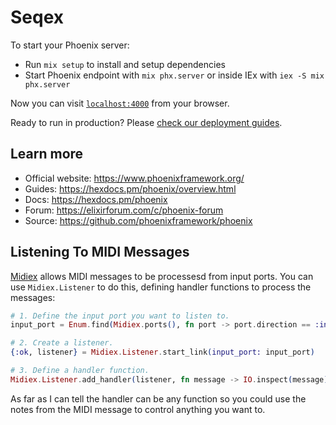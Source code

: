 # Seqex

To start your Phoenix server:

  * Run `mix setup` to install and setup dependencies
  * Start Phoenix endpoint with `mix phx.server` or inside IEx with `iex -S mix phx.server`

Now you can visit [`localhost:4000`](http://localhost:4000) from your browser.

Ready to run in production? Please [check our deployment guides](https://hexdocs.pm/phoenix/deployment.html).

## Learn more

  * Official website: https://www.phoenixframework.org/
  * Guides: https://hexdocs.pm/phoenix/overview.html
  * Docs: https://hexdocs.pm/phoenix
  * Forum: https://elixirforum.com/c/phoenix-forum
  * Source: https://github.com/phoenixframework/phoenix

## Listening To MIDI Messages

[Midiex](https://github.com/haubie/midiex) allows MIDI messages to be processesd from input ports.
You can use `Midiex.Listener` to do this, defining handler functions to process the messages:

```elixir
# 1. Define the input port you want to listen to.
input_port = Enum.find(Midiex.ports(), fn port -> port.direction == :input end)

# 2. Create a listener.
{:ok, listener} = Midiex.Listener.start_link(input_port: input_port)

# 3. Define a handler function.
Midiex.Listener.add_handler(listener, fn message -> IO.inspect(message) end)
```

As far as I can tell the handler can be any function so you could use the notes from the MIDI
message to control anything you want to.
